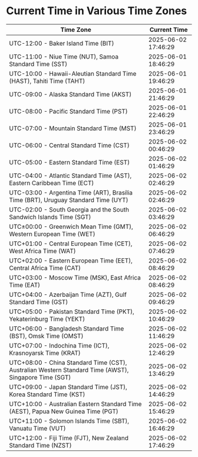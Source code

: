 # Current Time in Various Time Zones

| Time Zone | Current Time |
|-----------|--------------|
| UTC-12:00 - Baker Island Time (BIT) | 2025-06-02 17:46:29 |
| UTC-11:00 - Niue Time (NUT), Samoa Standard Time (SST) | 2025-06-01 18:46:29 |
| UTC-10:00 - Hawaii-Aleutian Standard Time (HAST), Tahiti Time (TAHT) | 2025-06-01 19:46:29 |
| UTC-09:00 - Alaska Standard Time (AKST) | 2025-06-01 21:46:29 |
| UTC-08:00 - Pacific Standard Time (PST) | 2025-06-01 22:46:29 |
| UTC-07:00 - Mountain Standard Time (MST) | 2025-06-01 23:46:29 |
| UTC-06:00 - Central Standard Time (CST) | 2025-06-02 00:46:29 |
| UTC-05:00 - Eastern Standard Time (EST) | 2025-06-02 01:46:29 |
| UTC-04:00 - Atlantic Standard Time (AST), Eastern Caribbean Time (ECT) | 2025-06-02 02:46:29 |
| UTC-03:00 - Argentina Time (ART), Brasília Time (BRT), Uruguay Standard Time (UYT) | 2025-06-02 02:46:29 |
| UTC-02:00 - South Georgia and the South Sandwich Islands Time (SGT) | 2025-06-02 03:46:29 |
| UTC±00:00 - Greenwich Mean Time (GMT), Western European Time (WET) | 2025-06-02 06:46:29 |
| UTC+01:00 - Central European Time (CET), West Africa Time (WAT) | 2025-06-02 07:46:29 |
| UTC+02:00 - Eastern European Time (EET), Central Africa Time (CAT) | 2025-06-02 08:46:29 |
| UTC+03:00 - Moscow Time (MSK), East Africa Time (EAT) | 2025-06-02 08:46:29 |
| UTC+04:00 - Azerbaijan Time (AZT), Gulf Standard Time (GST) | 2025-06-02 09:46:29 |
| UTC+05:00 - Pakistan Standard Time (PKT), Yekaterinburg Time (YEKT) | 2025-06-02 10:46:29 |
| UTC+06:00 - Bangladesh Standard Time (BST), Omsk Time (OMST) | 2025-06-02 11:46:29 |
| UTC+07:00 - Indochina Time (ICT), Krasnoyarsk Time (KRAT) | 2025-06-02 12:46:29 |
| UTC+08:00 - China Standard Time (CST), Australian Western Standard Time (AWST), Singapore Time (SGT) | 2025-06-02 13:46:29 |
| UTC+09:00 - Japan Standard Time (JST), Korea Standard Time (KST) | 2025-06-02 14:46:29 |
| UTC+10:00 - Australian Eastern Standard Time (AEST), Papua New Guinea Time (PGT) | 2025-06-02 15:46:29 |
| UTC+11:00 - Solomon Islands Time (SBT), Vanuatu Time (VUT) | 2025-06-02 16:46:29 |
| UTC+12:00 - Fiji Time (FJT), New Zealand Standard Time (NZST) | 2025-06-02 17:46:29 |
